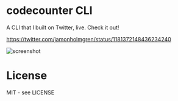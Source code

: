 # codecounter CLI

A CLI that I built on Twitter, live. Check it out!

https://twitter.com/jamonholmgren/status/1181372148436234240

![screenshot](https://user-images.githubusercontent.com/1479215/66365446-cf34c980-e941-11e9-889b-013fc80c136d.png)

# License

MIT - see LICENSE

